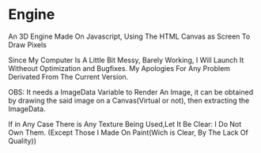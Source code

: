 # Engine
An 3D Engine Made On Javascript, Using The HTML Canvas as Screen To Draw Pixels

Since My Computer Is A Little Bit Messy, Barely Working, I Will Launch It Witheout Optimization and Bugfixes.
My Apologies For Any Problem Derivated From The Current Version.

OBS: It needs a ImageData Variable to Render An Image, it can be obtained by drawing the said image on a Canvas(Virtual or not), then extracting the ImageData.

If in Any Case There is Any Texture Being Used,Let It Be Clear: I Do Not Own Them. (Except Those I Made On Paint(Wich is Clear, By The Lack Of Quality))
